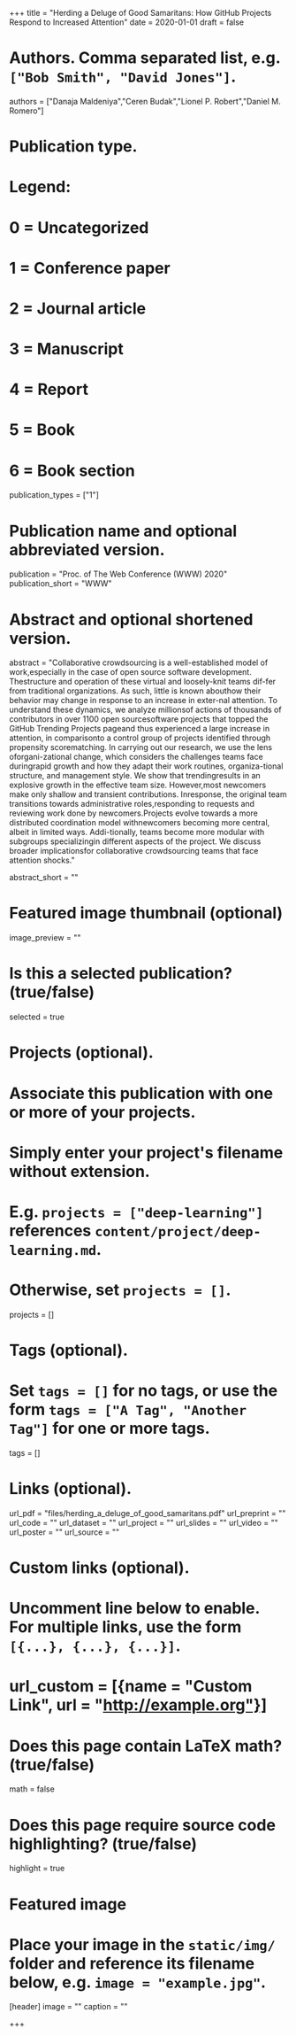 +++
title = "Herding a Deluge of Good Samaritans: How GitHub Projects Respond to Increased Attention"
date = 2020-01-01
draft = false

# Authors. Comma separated list, e.g. `["Bob Smith", "David Jones"]`.
authors = ["Danaja Maldeniya","Ceren Budak","Lionel P. Robert","Daniel M. Romero"]

# Publication type.
# Legend:
# 0 = Uncategorized
# 1 = Conference paper
# 2 = Journal article
# 3 = Manuscript
# 4 = Report
# 5 = Book
# 6 = Book section
publication_types = ["1"]

# Publication name and optional abbreviated version.
publication = "Proc. of The Web Conference (WWW) 2020"
publication_short = "WWW"

# Abstract and optional shortened version.
abstract = "Collaborative crowdsourcing is a well-established model of work,especially in the case of open source software development. Thestructure and operation of these virtual and loosely-knit teams dif-fer from traditional organizations. As such, little is known abouthow their behavior may change in response to an increase in exter-nal attention. To understand these dynamics, we analyze millionsof actions of thousands of contributors in over 1100 open sourcesoftware projects that topped the GitHub Trending Projects pageand thus experienced a large increase in attention, in comparisonto a control group of projects identified through propensity scorematching. In carrying out our research, we use the lens oforgani-zational change, which considers the challenges teams face duringrapid growth and how they adapt their work routines, organiza-tional structure, and management style. We show that trendingresults in an explosive growth in the effective team size. However,most newcomers make only shallow and transient contributions. Inresponse, the original team transitions towards administrative roles,responding to requests and reviewing work done by newcomers.Projects evolve towards a more distributed coordination model withnewcomers becoming more central, albeit in limited ways. Addi-tionally, teams become more modular with subgroups specializingin different aspects of the project. We discuss broader implicationsfor collaborative crowdsourcing teams that face attention shocks."

abstract_short = ""

# Featured image thumbnail (optional)
image_preview = ""

# Is this a selected publication? (true/false)
selected = true

# Projects (optional).
#   Associate this publication with one or more of your projects.
#   Simply enter your project's filename without extension.
#   E.g. `projects = ["deep-learning"]` references `content/project/deep-learning.md`.
#   Otherwise, set `projects = []`.
projects = []

# Tags (optional).
#   Set `tags = []` for no tags, or use the form `tags = ["A Tag", "Another Tag"]` for one or more tags.
tags = []

# Links (optional).
url_pdf = "files/herding_a_deluge_of_good_samaritans.pdf"
url_preprint = ""
url_code = ""
url_dataset = ""
url_project = ""
url_slides = ""
url_video = ""
url_poster = ""
url_source = ""

# Custom links (optional).
#   Uncomment line below to enable. For multiple links, use the form `[{...}, {...}, {...}]`.
# url_custom = [{name = "Custom Link", url = "http://example.org"}]

# Does this page contain LaTeX math? (true/false)
math = false

# Does this page require source code highlighting? (true/false)
highlight = true

# Featured image
# Place your image in the `static/img/` folder and reference its filename below, e.g. `image = "example.jpg"`.
[header]
image = ""
caption = ""

+++
